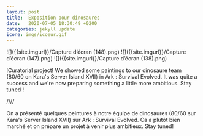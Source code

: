 ```yaml
---
layout: post
title:  Exposition pour dinosaures
date:   2020-07-05 18:30:49 +0200
categories: jekyll update
icone: imgs/icoeur.gif
---
```

![]({{site.imgurl}}/Capture d’écran (148).png)
![]({{site.imgurl}}/Capture d’écran (147).png)
![]({{site.imgurl}}/Capture d’écran (138).png)

!Curatorial project!
We showed some paintings to our dinosaure team (80/60 on Kara's Server Island XVII) in Ark : Survival Evolved.
It was quite a success and we're now preparing something a little more ambitious. Stay tuned ! 

////

On a présenté quelques peintures à notre équipe de dinosaures (80/60 sur Kara's Server Island XVII) sur Ark : Survival Evolved.
Ca a plutôt bien marché et on prépare un projet à venir plus ambitieux. Stay tuned! 

